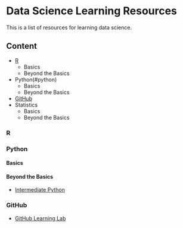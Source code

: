 # Data Science Learning Resources
This is a list of resources for learning data science.

## Content

- [R](#r)
   * Basics
   * Beyond the Basics
- Python(#python)
  * Basics
  * Beyond the Basics
- [GitHub](#github)
- Statistics
  * Basics
  * Beyond the Basics

### R 

### Python 

#### Basics

#### Beyond the Basics
* [Intermediate Python](https://github.com/yasoob/intermediatePython) 


### GitHub
* [GitHub Learning Lab](https://lab.github.com/)
